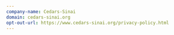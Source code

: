 ```yaml
---
company-name: Cedars-Sinai
domain: cedars-sinai.org
opt-out-url: https://www.cedars-sinai.org/privacy-policy.html
---
```





